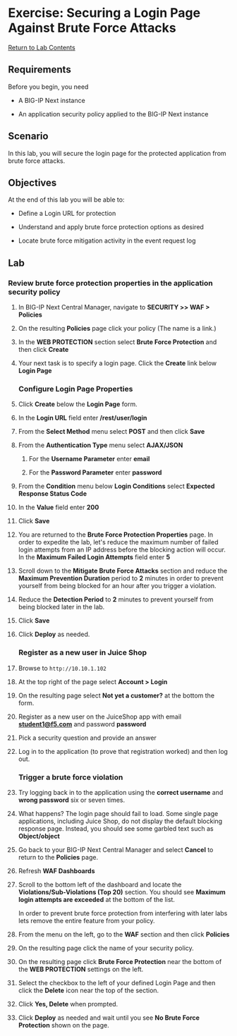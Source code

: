 # Exercise: Securing a Login Page Against Brute Force Attacks

[Return to Lab Contents](#lab-contents)

## Requirements

Before you begin, you need

- A BIG-IP Next instance 

- An application security policy applied to the BIG-IP Next instance

## Scenario

In this lab, you will secure the login page for the protected application from brute force attacks. 

## Objectives

At the end of this lab you will be able to:

- Define a Login URL for protection

- Understand and apply brute force protection options as desired

- Locate brute force mitigation activity in the event request log

## Lab

### Review brute force protection properties in the application security policy

1. In BIG-IP Next Central Manager, navigate to **SECURITY >> WAF > Policies**

1. On the resulting **Policies** page click your policy (The name is a link.)

1. In the **WEB PROTECTION** section select **Brute Force Protection** and then click **Create**

1. Your next task is to specify a login page. Click the **Create** link below **Login Page**

   ### Configure Login Page Properties

1. Click **Create** below the **Login Page** form.

1. In the **Login URL** field enter **/rest/user/login**

1. From the **Select Method** menu select **POST** and then click **Save**

1. From the **Authentication Type** menu select **AJAX/JSON**

   1. For the **Username Parameter** enter **email**

   1. For the **Password Parameter** enter **password**

1. From the **Condition** menu below **Login Conditions** select **Expected Response Status Code**

1. In the **Value** field enter **200**

1. Click **Save**

1. You are returned to the **Brute Force Protection Properties** page. In order to expedite the lab, let's reduce the maximum number of failed login attempts from an IP address before the blocking action will occur. In the **Maximum Failed Login Attempts** field enter **5**

1. Scroll down to the **Mitigate Brute Force Attacks** section and reduce the **Maximum Prevention Duration** period to **2** minutes in order to prevent yourself from being blocked for an hour after you trigger a violation.

1. Reduce the **Detection Period** to **2** minutes to prevent yourself from being blocked later in the lab.

1. Click **Save**

1. Click **Deploy** as needed.

   ### Register as a new user in Juice Shop

1. Browse to `http://10.10.1.102`

1. At the top right of the page select **Account > Login**

1. On the resulting page select **Not yet a customer?** at the bottom the form.

1. Register as a new user on the JuiceShop app with email **student1@f5.com** and password **password**

1. Pick a security question and provide an answer

1. Log in to the application (to prove that registration worked) and then log out.

   ### Trigger a brute force violation

1. Try logging back in to the application using the **correct username** and **wrong password** six or seven times.

1. What happens? The login page should fail to load. Some single page applications, including Juice Shop, do not display the default blocking response page. Instead, you should see some garbled text such as **Object/object**

1. Go back to your BIG-IP Next Central Manager and select **Cancel** to return to the **Policies** page.

1. Refresh **WAF Dashboards**

1. Scroll to the bottom left of the dashboard and locate the **Violations/Sub-Violations (Top 20)** section. You should see **Maximum login attempts are exceeded** at the bottom of the list.

   In order to prevent brute force protection from interfering with later labs lets remove the entire feature from your policy.

1. From the menu on the left, go to the **WAF** section and then click **Policies**

1. On the resulting page click the name of your security policy.

1. On the resulting page click **Brute Force Protection** near the bottom of the **WEB PROTECTION** settings on the left.

1. Select the checkbox to the left of your defined Login Page and then click the **Delete** icon near the top of the section.

1. Click **Yes, Delete** when prompted.

1. Click **Deploy** as needed and wait until you see **No Brute Force Protection** shown on the page.
